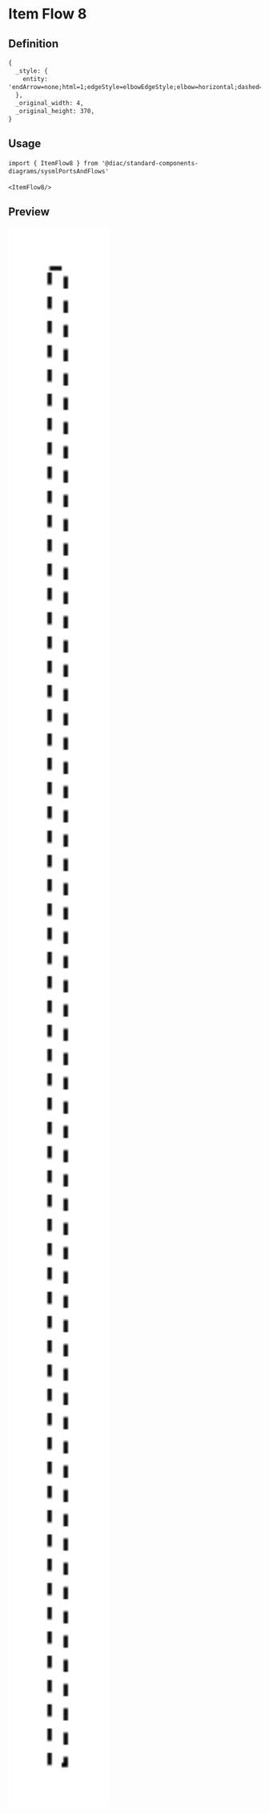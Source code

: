 # Item Flow 8

## Definition

```
{
  _style: { 
    entity: 'endArrow=none;html=1;edgeStyle=elbowEdgeStyle;elbow=horizontal;dashed=1;',
  },
  _original_width: 4,
  _original_height: 370,
}
```

## Usage

```
import { ItemFlow8 } from '@diac/standard-components-diagrams/sysmlPortsAndFlows'

<ItemFlow8/>
```

## Preview

<img src="./item-flow-8.png" width="200"/>
